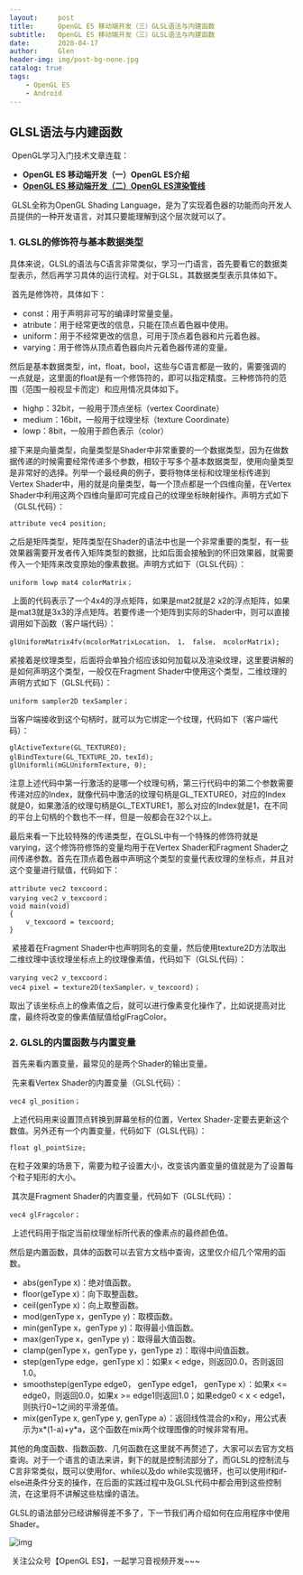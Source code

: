 ```yaml
---
layout:     post
title:      OpenGL ES 移动端开发（三）GLSL语法与内建函数
subtitle:   OpenGL ES 移动端开发（三）GLSL语法与内建函数
date:       2020-04-17
author:     Glen
header-img: img/post-bg-none.jpg
catalog: true
tags:
    - OpenGL ES
    - Android
---
```


## GLSL语法与内建函数

​	OpenGL学习入门技术文章连载：

- **OpenGL ES 移动端开发（一）OpenGL ES介绍** 
- [**OpenGL ES 移动端开发（二）OpenGL ES渲染管线**](http://mp.weixin.qq.com/s?__biz=MzI3MDk2ODI5MA==&mid=2247483659&idx=1&sn=9e3c30f5ebc326076ccbce115e83a402&chksm=eac9b586ddbe3c90498384e3a0fb238a0e9679f736f038efc323cb9d8852a40c927bdbe0fece&scene=21#wechat_redirect) 

​    GLSL全称为OpenGL Shading Language，是为了实现着色器的功能而向开发人员提供的一种开发语言，对其只要能理解到这个层次就可以了。

### **1. GLSL的修饰符与基本数据类型**

​    具体来说，GLSL的语法与C语言非常类似，学习一门语言，首先要看它的数据类型表示，然后再学习具体的运行流程。对于GLSL，其数据类型表示具体如下。

​    首先是修饰符，具体如下：

- const：用于声明非可写的编译时常量变量。
- atribute：用于经常更改的信息，只能在顶点着色器中使用。
- uniform：用于不经常更改的信息，可用于顶点着色器和片元着色器。
- varying：用于修饰从顶点着色器向片元着色器传递的变量。

​    然后是基本数据类型，int，float，bool，这些与C语言都是一致的，需要强调的一点就是，这里面的float是有一个修饰符的，即可以指定精度。三种修饰符的范围（范围一般视显卡而定）和应用情况具体如下。

- highp：32bit，一般用于顶点坐标（vertex Coordinate）
- medium：16bit，一般用于纹理坐标（texture Coordinate）
- lowp：8bit，一般用于颜色表示（color）

​    接下来是向量类型，向量类型是Shader中非常重要的一个数据类型，因为在做数据传递的时候需要经常传递多个参数，相较于写多个基本数据类型，使用向量类型是非常好的选择。列举一个最经典的例子，要将物体坐标和纹理坐标传递到Vertex Shader中，用的就是向量类型，每一个顶点都是一个四维向量，在Vertex Shader中利用这两个四维向量即可完成自己的纹理坐标映射操作。声明方式如下（GLSL代码）：

```
attribute vec4 position;
```

​    之后是矩阵类型，矩阵类型在Shader的语法中也是一个非常重要的类型，有一些效果器需要开发者传入矩阵类型的数据，比如后面会接触到的怀旧效果器，就需要传入一个矩阵来改变原始的像素数据。声明方式如下（GLSL代码）：

```
uniform lowp mat4 colorMatrix；
```

​    上面的代码表示了一个4x4的浮点矩阵，如果是mat2就是2 x2的浮点矩阵，如果是mat3就是3x3的浮点矩阵。若要传递一个矩阵到实际的Shader中，则可以直接调用如下函数（客户端代码）：

```
glUniformMatrix4fv(mcolorMatrixLocation， 1， false， mcolorMatrix);
```

​    紧接着是纹理类型，后面将会单独介绍应该如何加载以及渲染纹理，这里要讲解的是如何声明这个类型，一般仅在Fragment Shader中使用这个类型，二维纹理的声明方式如下（GLSL代码）：

```
uniform sampler2D texSampler；
```

​    当客户端接收到这个句柄时，就可以为它绑定一个纹理，代码如下（客户端代码）：

```
glActiveTexture(GL_TEXTUREO);
glBindTexture(GL_TEXTURE_2D，texId);
glUniformli(mGLUniformTexture, 0);
```

​    注意上述代码中第一行激活的是哪一个纹理句柄，第三行代码中的第二个参数需要传递对应的Index，就像代码中激活的纹理句柄是GL_TEXTURE0，对应的Index就是0，如果激活的纹理句柄是GL_TEXTURE1，那么对应的Index就是1，在不同的平台上句柄的个数也不一样，但是一般都会在32个以上。

​    最后来看一下比较特殊的传递类型，在GLSL中有一个特殊的修饰符就是varying，这个修饰符修饰的变量均用于在Vertex Shader和Fragment Shader之间传递参数。首先在顶点着色器中声明这个类型的变量代表纹理的坐标点，并且对这个变量进行赋值，代码如下：

```
attribute vec2 texcoord；
varying vec2 v_texcoord；
void main(void)
{
	v_texcoord = texcoord;
}
```

​    紧接着在Fragment Shader中也声明同名的变量，然后使用texture2D方法取出二维纹理中该纹理坐标点上的纹理像素值，代码如下（GLSL代码）：

```
varying vec2 v_texcoord；
vec4 pixel = texture2D(texSampler，v_texcoord)；
```

​    取出了该坐标点上的像素值之后，就可以进行像素变化操作了，比如说提高对比度，最终将改变的像素值赋值给glFragColor。

### **2. GLSL的内置函数与内置变量**

​    首先来看内置变量，最常见的是两个Shader的输出变量。

​    先来看Vertex Shader的内置变量（GLSL代码）：

```
vec4 gl_position；
```

​    上述代码用来设置顶点转换到屏幕坐标的位置，Vertex Shader-定要去更新这个数值。另外还有一个内置变量，代码如下（GLSL代码）：

```
float gl_pointSize;
```

​    在粒子效果的场景下，需要为粒子设置大小，改变该内置变量的值就是为了设置每个粒子矩形的大小。

​    其次是Fragment Shader的内置变量，代码如下（GLSL代码）：

```
vec4 glFragcolor；
```

​    上述代码用于指定当前纹理坐标所代表的像素点的最终颜色值。

​    然后是内置函数，具体的函数可以去官方文档中查询，这里仅介绍几个常用的函数。

- abs(genType x)：绝对值函数。
- floor(geType x)：向下取整函数。
- ceil(genType x)：向上取整函数。
- mod(genType x，genType y)：取模函数。
- min(genType x，genType y)：取得最小值函数。
- max(genType x，genType y)：取得最大值函数。
- clamp(genType x，genType y，genType z)：取得中间值函数。
- step(genType edge，genType x)：如果x < edge，则返回0.0，否则返回1.0。
- smoothstep(genType edge0， genType edge1， genType x）：如果x <= edge0，则返回0.0，如果x >= edge1则返回1.0；如果edge0 < x < edge1，则执行0~1之间的平滑差值。
- mix(genType x, genType y, genType a）：返回线性混合的x和y，用公式表示为x*(1-a)+y*a，这个函数在mix两个纹理图像的时候非常有用。

​    其他的角度函数、指数函数、几何函数在这里就不再赘述了，大家可以去官方文档查询。对于一个语言的语法来讲，剩下的就是控制流部分了，而GLSL的控制流与C言非常类似，既可以使用for、while以及do while实现循环，也可以使用if和if-else进条件分支的操作，在后面的实践过程中及GLSL代码中都会用到这些控制流，在这里将不讲解这些枯燥的语法。

​    GLSL的语法部分已经讲解得差不多了，下一节我们再介绍如何在应用程序中使用Shader。

![img](https://mmbiz.qpic.cn/mmbiz/A49JfDqSH0BricIm3BuCx8cYe13YdshMSib4kVicC4ianrIeUVyqY0hYLmpCAVTibhNiavCIIxiaUoPGTzckkPsK3x9aw/640?wx_fmt=gif&tp=webp&wxfrom=5&wx_lazy=1)

​						关注公众号【OpenGL ES】，一起学习音视频开发~~~